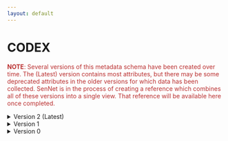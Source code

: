 ```yaml
--- 
layout: default 
---
```

# CODEX 

<span style="color:#ba3030"><b>NOTE</b>: Several versions of this metadata schema have been created over time.  The (Latest) version contains most attributes, but there may be some deprecated attributes in the older versions for which data has been collected.  SenNet is in the process of creating a reference which combines all of these versions into a single view.  That reference will be available here once completed.</span>

<details markdown="1"><summary>Version 2 (Latest)</summary>

## Version 2

| Attribute                                           | Type      | Description                                                                                                                                                                                                                                                                                                                                                                                                                                                                                                                                                                          | Allowable Values                                                          | Required   |
|-----------------------------------------------------|-----------|--------------------------------------------------------------------------------------------------------------------------------------------------------------------------------------------------------------------------------------------------------------------------------------------------------------------------------------------------------------------------------------------------------------------------------------------------------------------------------------------------------------------------------------------------------------------------------------|----------------------------------------------------------------|------------|
| source_storage_duration_value                       | Numeric   | How long was the source material (parent) stored, prior to this sample being processed.                                                                                                                                                                                                                                                                                                                                                                                                                                                                                              |                                                                | True       |
| time_since_acquisition_instrument_calibration_value | Numeric   | The amount of time since the acqusition instrument was last serviced by the vendor. This provides a metric for assessing drift in data capture.                                                                                                                                                                                                                                                                                                                                                                                                                                      |                                                                | False      |
| contributors_path                                   | Textfield | The path to the file with the ORCID IDs for all contributors of this dataset (e.g., "extras/contributors.tsv" or "./contributors.tsv"). This is an internal metadata field that is just used for ingest.                                                                                                                                                                                                                                                                                                                                                                             |                                                                | True       |
| data_path                                           | Textfield | The top level directory containing the raw and/or processed data. For a single dataset upload this might be "." where as for a data upload containing multiple datasets, this would be the directory name for the respective dataset. For instance, if the data is within a directory called "TEST001-RK" use syntax "/TEST001-RK/" for this field. If there are multiple directory levels, use the format "/TEST001-RK/Run1/Pass2" in which "Pass2" is the subdirectory where the single dataset's data is stored. This is an internal metadata field that is just used for ingest. |                                                                | True       |
| number_of_antibodies                                | Numeric   | Number of antibodies                                                                                                                                                                                                                                                                                                                                                                                                                                                                                                                                                                 |                                                                | True       |
| number_of_channels                                  | Numeric   | Number of fluorescent channels imaged during each cycle.                                                                                                                                                                                                                                                                                                                                                                                                                                                                                                                             |                                                                | True       |
| number_of_biomarker_imaging_rounds                  | Numeric   | Number of imaging rounds to capture the tagged biomarkers. For CODEX a biomarker imaging round consists of 1. oligo application, 2. fluor application, 3. washes. For Cell DIVE a biomarker imaging round consists of 1. staining of a biomarker via secondary detection or direct conjugate and 2. dye inactivation.                                                                                                                                                                                                                                                                |                                                                | True       |
| number_of_total_imaging_rounds                      | Numeric   | The total number of acquisitions performed on microscope to collect autofluorescence/background or stained signal (e.g., histology).                                                                                                                                                                                                                                                                                                                                                                                                                                                 |                                                                | True       |
| slide_id                                            | Textfield | A unique ID denoting the slide used. This allows users the ability to determine which tissue sections were processed together on the same slide. It is recommended that data providers prefix the ID with the center name, to prevent values overlapping across centers.                                                                                                                                                                                                                                                                                                             |                                                                | False      |
| total_run_time_value                                | Numeric   | How long the tissue was on the acquisition instrument.                                                                                                                                                                                                                                                                                                                                                                                                                                                                                                                               |                                                                | False      |
| dataset_type                                        | Allowable Value      | The specific type of dataset being produced.                                                                                                                                                                                                                                                                                                                                                                                                                                                                                                                                         | ```10X Multiome``` ```2D Imaging Mass Cytometry``` ```ATACseq``` ```Auto-fluorescence``` ```Cell DIVE``` ```CODEX``` ```Confocal``` ```CosMx``` ```CyCIF``` ```DBiT``` ```DESI``` ```Enhanced Stimulated Raman Spectroscopy (SRS)``` ```GeoMx (nCounter)``` ```GeoMx (NGS)``` ```HiFi-Slide``` ```Histology``` ```LC-MS``` ```Light Sheet``` ```MALDI``` ```MERFISH``` ```MIBI``` ```Molecular Cartography``` ```MUSIC``` ```nanoSPLITS``` ```PhenoCycler``` ```Resolve``` ```RNAseq``` ```RNAseq (with probes)``` ```Second Harmonic Generation (SHG)``` ```SIMS``` ```SNARE-seq2``` ```Stereo-seq``` ```Thick section Multiphoton MxIF``` ```Visium (no probes)``` ```Visium (with probes)``` ```Xenium```| True       |
| analyte_class                                       | Allowable Value      | Analytes are the target molecules being measured with the assay.                                                                                                                                                                                                                                                                                                                                                                                                                                                                                                                     |  ```Chromatin``` ```DNA``` ```DNA + RNA``` ```Endogenous fluorophores``` ```Fluorochrome``` ```Lipid``` ```Metabolite``` ```Nucleic acid and protein``` ```Peptide``` ```Polysaccharide``` ```Protein``` ```RNA  ```| True       |
| acquisition_instrument_vendor                       | Allowable Value      | An acquisition instrument is the device that contains the signal detection hardware and signal processing software. Assays generate signals such as light of various intensities or color or signals representing the molecular mass.                                                                                                                                                                                                                                                                                                                                                | ```Akoya Biosciences``` ```Andor``` ```BGI Genomics``` ```Bruker``` ```Cytiva``` ```Evident Scientific (Olympus)``` ```GE Healthcare``` ```Hamamatsu``` ```Huron Digital Pathology``` ```Illumina``` ```In-House``` ```Ionpath``` ```Keyence``` ```Leica Biosystems``` ```Leica Microsystems``` ```Motic``` ```NanoString``` ```Resolve Biosciences``` ```Sciex``` ```Standard BioTools (Fluidigm)``` ```Thermo Fisher Scientific``` ```Zeiss Microscopy``` | True       |
| acquisition_instrument_model                        | Allowable Value      | Manufacturers of an acquisition instrument may offer various versions (models) of that instrument with different features or sensitivities. Differences in features or sensitivities may be relevant to processing or interpretation of the data.                                                                                                                                                                                                                                                                                                                                    | ```Aperio AT2``` ```Aperio CS2``` ```Axio Observer 3``` ```Axio Observer 5``` ```Axio Observer 7``` ```Axio Scan.Z1``` ```BZ-X710``` ```BZ-X800``` ```BZ-X810``` ```CosMx Spatial Molecular Imager``` ```Custom: Multiphoton``` ```Digital Spatial Profiler``` ```DM6 B``` ```DNBSEQ-T7``` ```EVOS M7000``` ```HiSeq 2500``` ```HiSeq 4000``` ```Hyperion Imaging System``` ```IN Cell Analyzer 2200``` ```Lightsheet 7``` ```MALDI timsTOF Flex Prototype``` ```MIBIscope``` ```MoticEasyScan One``` ```NanoZoomer 2.0-HT``` ```NanoZoomer S210``` ```NanoZoomer S360``` ```NanoZoomer S60``` ```NanoZoomer-SQ``` ```NextSeq 2000``` ```NextSeq 500``` ```NextSeq 550``` ```NovaSeq 6000``` ```NovaSeq X``` ```NovaSeq X Plus``` ```Orbitrap Eclipse Tribrid``` ```Orbitrap Fusion Lumos Tribrid``` ```Phenocycler-Fusion 1.0``` ```Phenocycler-Fusion 2.0``` ```PhenoImager Fusion``` ```Q Exactive``` ```Q Exactive HF``` ```Q Exactive UHMR``` ```QTRAP 5500``` ```Resolve Biosciences Molecular Cartography``` ```SCN400``` ```STELLARIS 5``` ```TissueScope LE Slide Scanner``` ```Unknown``` ```VS200 Slide Scanner``` ```Xenium Analyzer``` ```Zyla 4.2 sCMOS``` | True       |
| source_storage_duration_unit                        | Allowable Value      | The time duration unit of measurement                                                                                                                                                                                                                                                                                                                                                                                                                                                                                                                                                | ```hour``` ```month``` ```day``` ```minute``` ```year``` | True       |
| time_since_acquisition_instrument_calibration_unit  | Allowable Value      | The time unit of measurement                                                                                                                                                                                                                                                                                                                                                                                                                                                                                                                                                         |```Column-by-column``` ```Not applicable``` ```Row-by-row``` ```Snake-by-columns``` ```Snake-by-rows``` | False      |
| total_run_time_unit                                 | Allowable Value      | The units for the total run time unit field.                                                                                                                                                                                                                                                                                                                                                                                                                                                                                                                                         | ```Hour``` ```Minute``` | False      |
| metadata_schema_id                                  | Textfield | The string that serves as the definitive identifier for the metadata schema version and is readily interpretable by computers for data validation and processing. Example: 22bc762a-5020-419d-b170-24253ed9e8d9                                                                                                                                                                                                                                                                                                                                                                      |                                                                | True       |
| preparation_protocol_doi                            | Textfield      | DOI for the protocols.io page that describes the assay or sample procurment and preparation. For example for an imaging assay, the protocol might include staining of a section through the creation of an OME-TIFF file. In this case the protocol would include any image processing steps required to create the OME-TIFF file. Example: https://dx.doi.org/10.17504/protocols.io.eq2lyno9qvx9/v1                                                                                                                                                                                 |                                                                | True       |
| is_targeted                                        | Allowable Value  | Specifies whether or not a specific molecule(s) is/are targeted for detection/measurement by the assay ("Yes" or "No"). The CODEX analyte is protein.                                                                                                                                                                                                                                                                                                                                                                                                                                | ```Yes``` ```No```                                                     | True       |
| antibodies_path                                     | Textfield | This is the location of the antibodies.tsv file relative to the root of the top level of the upload directory structure. This path should begin with "." and would likely be something like "./extras/antibodies.tsv".                                                                                                                                                                                                                                                                                                                                                               |                                                                | True       |
| preparation_instrument_vendor                       | Allowable Value      | The manufacturer of the instrument used to prepare (staining/processing) the sample for the assay. If an automatic slide staining method was indicated this field should list the manufacturer of the instrument.                                                                                                                                                                                                                                                                                                                                                                    | ```10x Genomics``` ```Hamamatsu``` ```HTX Technologies``` ```In-House``` ```Leica Biosystems``` ```Not applicable``` ```Roche Diagnostics``` ```SunChrom``` ```Thermo Fisher Scientific``` | True       |
| preparation_instrument_model                        | Allowable Value      | Manufacturers of a staining system instrument may offer various versions (models) of that instrument with different features. Differences in features or sensitivities may be relevant to processing or interpretation of the data.                                                                                                                                                                                                                                                                                                                                                  | ```AutoStainer XL``` ```Chromium Connect``` ```Chromium Controller``` ```Chromium iX``` ```Chromium X``` ```Discovery Ultra``` ```EVOS M7000``` ```M3+ Sprayer``` ```M5 Sprayer``` ```NanoZoomer S210``` ```NanoZoomer S360``` ```NanoZoomer S60``` ```Not applicable``` ```ST5020 Multistainer``` ```Sublimator``` ```SunCollect Sprayer``` ```TM-Sprayer``` ```Visium CytAssist ```| True       |
| parent_sample_id                                    | Textfield | Unique SenNet or SenNet identifier of the sample (i.e., block, section or suspension) used to perform this assay. For example, for a RNAseq assay, the parent would be the suspension, whereas, for one of the imaging assays, the parent would be the tissue section. If an assay comes from multiple parent samples then this should be a comma separated list. Example: HBM386.ZGKG.235, HBM672.MKPK.442 or SNT232.UBHJ.322, SNT329.ALSK.102                                                                                                                                      |                                                                | True       |

</details>

<details markdown="1"><summary>Version 1</summary>

## Version 1

| Attribute                     | Type      | Description                                                                                                                                                                                                                                                                                                                                                                                                                    | Allowable Values                                             | Required   |
|-------------------------------|-----------|--------------------------------------------------------------------------------------------------------------------------------------------------------------------------------------------------------------------------------------------------------------------------------------------------------------------------------------------------------------------------------------------------------------------------------|-------------------------------------------------------------|------------|
| version                       | Allowable Value | Version of the schema to use when validating this metadata.                                                                                                                                                                                                                                                                                                                                                                    | ['1']                                                       | True       |
| description                   | Textfield | Free-text description of this assay.                                                                                                                                                                                                                                                                                                                                                                                           |                                                             | True       |
| donor_id                      | Textfield | SenNet Display ID of the donor of the assayed tissue.                                                                                                                                                                                                                                                                                                                                                                          |                                                             | True       |
| tissue_id                     | Textfield | SenNet Display ID of the assayed tissue.                                                                                                                                                                                                                                                                                                                                                                                       |                                                             | True       |
| execution_datetime            | Datetime  | Start date and time of assay, typically a date-time stamped foldergenerated by the acquisition instrument. YYYY-MM-DD hh:mm, where YYYY is the year,MM is the month with leading 0s, and DD is the day with leading 0s, hh is thehour with leading zeros, mm are the minutes with leading zeros.                                                                                                                               |                                                             | True       |
| protocols_io_doi              | Textfield | DOI for protocols.io referring to the protocol for this assay.                                                                                                                                                                                                                                                                                                                                                                 |                                                             | True       |
| operator                      | Textfield | Name of the person responsible for executing the assay.                                                                                                                                                                                                                                                                                                                                                                        |                                                             | True       |
| operator_email                | Textfield | Email address for the operator.                                                                                                                                                                                                                                                                                                                                                                                                |                                                             | True       |
| pi                            | Textfield | Name of the principal investigator responsible for the data.                                                                                                                                                                                                                                                                                                                                                                   |                                                             | True       |
| pi_email                      | Textfield | Email address for the principal investigator.                                                                                                                                                                                                                                                                                                                                                                                  |                                                             | True       |
| assay_category                | Allowable Value | Each assay is placed into one of the following 4 general categories:generation of images of microscopic entities, identification & quantitation ofmolecules by mass spectrometry, imaging mass spectrometry, and determination ofnucleotide sequence.                                                                                                                                                                          | ['imaging']                                                 | True       |
| assay_type                    | Allowable Value | The specific type of assay being executed.                                                                                                                                                                                                                                                                                                                                                                                     | ['CODEX', 'CODEX2']                                         | True       |
| analyte_class                 | Allowable Value | Analytes are the target molecules being measured with the assay.                                                                                                                                                                                                                                                                                                                                                               | ['protein']                                                 | True       |
| is_targeted                   | Allowable Value   | Specifies whether or not a specific molecule(s) is/are targeted fordetection/measurement by the assay.                                                                                                                                                                                                                                                                                                                         |  ['Yes', 'No']                                                            | True       |
| acquisition_instrument_vendor | Allowable Value | An acquisition_instrument is the device that contains the signal detectionhardware and signal processing software. Assays generate signals such as lightof various intensities or color or signals representing molecular mass.                                                                                                                                                                                                | ['Keyence', 'Zeiss']                                        | True       |
| acquisition_instrument_model  | Allowable Value | Manufacturers of an acquisition instrument may offer various versions(models) of that instrument with different features or sensitivities. Differencesin features or sensitivities may be relevant to processing or interpretation ofthe data.                                                                                                                                                                                 | ['BZ-X800', 'BZ-X710', 'Axio Observer Z1']                  | True       |
| resolution_x_value            | Numeric   | The width of a pixel. (Akoya pixel is 377nm square)                                                                                                                                                                                                                                                                                                                                                                            |                                                             | True       |
| resolution_x_unit             | Allowable Value | The unit of measurement of width of a pixel.(nm)                                                                                                                                                                                                                                                                                                                                                                               | ['mm', 'um', 'nm']                                          | False      |
| resolution_y_value            | Numeric   | The height of a pixel. (Akoya pixel is 377nm square)                                                                                                                                                                                                                                                                                                                                                                           |                                                             | True       |
| resolution_y_unit             | Allowable Value | The unit of measurement of height of a pixel. (nm)                                                                                                                                                                                                                                                                                                                                                                             | ['mm', 'um', 'nm']                                          | False      |
| resolution_z_value            | Numeric   | Optional if assay does not have multiple z-levels. Note that thisis resolution within a given sample: z-pitch (resolution_z_value) is the incrementdistance between image slices (for Akoya, z-pitch=1.5um) ie. the microscope stageis moved up or down in increments of 1.5um to capture images of several focalplanes. The best one will be used & the rest discarded. The thickness of the sampleitself is sample metadata. |                                                             | False      |
| resolution_z_unit             | Allowable Value | The unit of incremental distance between image slices.                                                                                                                                                                                                                                                                                                                                                                         | ['mm', 'um', 'nm']                                          | False      |
| preparation_instrument_vendor | Allowable Value | The manufacturer of the instrument used to prepare the sample for theassay.                                                                                                                                                                                                                                                                                                                                                    | ['CODEX']                                                   | True       |
| preparation_instrument_model  | Allowable Value | The model number/name of the instrument used to prepare the samplefor the assay                                                                                                                                                                                                                                                                                                                                                | ['version 1 robot', 'prototype robot - Stanford/Nolan Lab'] | True       |
| number_of_antibodies          | Numeric | Number of antibodies                                                                                                                                                                                                                                                                                                                                                                                                           |                                                             | True       |
| number_of_channels            | Numeric | Number of fluorescent channels imaged during each cycle.                                                                                                                                                                                                                                                                                                                                                                       |                                                             | True       |
| number_of_cycles              | Numeric | Number of cycles of 1. oligo application, 2. fluor application, 3.washes                                                                                                                                                                                                                                                                                                                                                       |                                                             | True       |
| section_prep_protocols_io_doi | Textfield | DOI for protocols.io referring to the protocol for preparing tissuesections for the assay.                                                                                                                                                                                                                                                                                                                                     |                                                             | True       |
| reagent_prep_protocols_io_doi | Textfield | DOI for protocols.io referring to the protocol for preparing reagentsfor the assay.                                                                                                                                                                                                                                                                                                                                            |                                                             | True       |
| antibodies_path               | Textfield | Relative path to file with antibody information for this dataset.                                                                                                                                                                                                                                                                                                                                                              |                                                             | True       |
| contributors_path             | Textfield | Relative path to file with ORCID IDs for contributors for this dataset.                                                                                                                                                                                                                                                                                                                                                        |                                                             | True       |
| data_path                     | Textfield | Relative path to file or directory with instrument data. Downstreamprocessing will depend on filename extension conventions.                                                                                                                                                                                                                                                                                                   |                                                             | True       |

</details>

<details markdown="1"><summary>Version 0</summary>

## Version 0

| Attribute                     | Type      | Description                                                                                                                                                                                                                                                                                                                                                                                                                    | Allowable Values                                             | Required   |
|-------------------------------|-----------|--------------------------------------------------------------------------------------------------------------------------------------------------------------------------------------------------------------------------------------------------------------------------------------------------------------------------------------------------------------------------------------------------------------------------------|-------------------------------------------------------------|------------|
| donor_id                      | Textfield | SenNet Display ID of the donor of the assayed tissue.                                                                                                                                                                                                                                                                                                                                                                          |                                                             | True       |
| tissue_id                     | Textfield | SenNet Display ID of the assayed tissue.                                                                                                                                                                                                                                                                                                                                                                                       |                                                             | True       |
| execution_datetime            | Datetime  | Start date and time of assay, typically a date-time stamped foldergenerated by the acquisition instrument. YYYY-MM-DD hh:mm, where YYYY is the year,MM is the month with leading 0s, and DD is the day with leading 0s, hh is thehour with leading zeros, mm are the minutes with leading zeros.                                                                                                                               |                                                             | True       |
| protocols_io_doi              | Textfield | DOI for protocols.io referring to the protocol for this assay.                                                                                                                                                                                                                                                                                                                                                                 |                                                             | True       |
| operator                      | Textfield | Name of the person responsible for executing the assay.                                                                                                                                                                                                                                                                                                                                                                        |                                                             | True       |
| operator_email                | Textfield | Email address for the operator.                                                                                                                                                                                                                                                                                                                                                                                                |                                                             | True       |
| pi                            | Textfield | Name of the principal investigator responsible for the data.                                                                                                                                                                                                                                                                                                                                                                   |                                                             | True       |
| pi_email                      | Textfield | Email address for the principal investigator.                                                                                                                                                                                                                                                                                                                                                                                  |                                                             | True       |
| assay_category                | Allowable Value | Each assay is placed into one of the following 4 general categories:generation of images of microscopic entities, identification & quantitation ofmolecules by mass spectrometry, imaging mass spectrometry, and determination ofnucleotide sequence.                                                                                                                                                                          | ['imaging']                                                 | True       |
| assay_type                    | Allowable Value | The specific type of assay being executed.                                                                                                                                                                                                                                                                                                                                                                                     | ['CODEX']                                                   | True       |
| analyte_class                 | Allowable Value | Analytes are the target molecules being measured with the assay.                                                                                                                                                                                                                                                                                                                                                               | ['protein']                                                 | True       |
| is_targeted                   | Allowable Value   | Specifies whether or not a specific molecule(s) is/are targeted fordetection/measurement by the assay.                                                                                                                                                                                                                                                                                                                         |  ['Yes', 'No']                                                            | True       |
| acquisition_instrument_vendor | Allowable Value | An acquisition_instrument is the device that contains the signal detectionhardware and signal processing software. Assays generate signals such as lightof various intensities or color or signals representing molecular mass.                                                                                                                                                                                                | ['Keyence', 'Zeiss']                                        | True       |
| acquisition_instrument_model  | Allowable Value | Manufacturers of an acquisition instrument may offer various versions(models) of that instrument with different features or sensitivities. Differencesin features or sensitivities may be relevant to processing or interpretation ofthe data.                                                                                                                                                                                 | ['BZ-X800', 'BZ-X710', 'Axio Observer Z1']                  | True       |
| resolution_x_value            | Numeric   | The width of a pixel. (Akoya pixel is 377nm square)                                                                                                                                                                                                                                                                                                                                                                            |                                                             | True       |
| resolution_x_unit             | Allowable Value | The unit of measurement of width of a pixel.(nm)                                                                                                                                                                                                                                                                                                                                                                               | ['mm', 'um', 'nm']                                          | False      |
| resolution_y_value            | Numeric   | The height of a pixel. (Akoya pixel is 377nm square)                                                                                                                                                                                                                                                                                                                                                                           |                                                             | True       |
| resolution_y_unit             | Allowable Value | The unit of measurement of height of a pixel. (nm)                                                                                                                                                                                                                                                                                                                                                                             | ['mm', 'um', 'nm']                                          | False      |
| resolution_z_value            | Numeric   | Optional if assay does not have multiple z-levels. Note that thisis resolution within a given sample: z-pitch (resolution_z_value) is the incrementdistance between image slices (for Akoya, z-pitch=1.5um) ie. the microscope stageis moved up or down in increments of 1.5um to capture images of several focalplanes. The best one will be used & the rest discarded. The thickness of the sampleitself is sample metadata. |                                                             | False      |
| resolution_z_unit             | Allowable Value | The unit of incremental distance between image slices.                                                                                                                                                                                                                                                                                                                                                                         | ['mm', 'um', 'nm']                                          | False      |
|                               | Textfield |                                                                                                                                                                                                                                                                                                                                                                                                                                |                                                             |            |
| preparation_instrument_vendor | Allowable Value | The manufacturer of the instrument used to prepare the sample for theassay.                                                                                                                                                                                                                                                                                                                                                    | ['CODEX']                                                   | True       |
| preparation_instrument_model  | Allowable Value | The model number/name of the instrument used to prepare the samplefor the assay                                                                                                                                                                                                                                                                                                                                                | ['version 1 robot', 'prototype robot - Stanford/Nolan Lab'] | True       |
| number_of_antibodies          | Numeric | Number of antibodies                                                                                                                                                                                                                                                                                                                                                                                                           |                                                             | True       |
| number_of_channels            | Numeric | Number of fluorescent channels imaged during each cycle.                                                                                                                                                                                                                                                                                                                                                                       |                                                             | True       |
| number_of_cycles              | Numeric | Number of cycles of 1. oligo application, 2. fluor application, 3.washes                                                                                                                                                                                                                                                                                                                                                       |                                                             | True       |
| section_prep_protocols_io_doi | Textfield | DOI for protocols.io referring to the protocol for preparing tissuesections for the assay.                                                                                                                                                                                                                                                                                                                                     |                                                             | True       |
| reagent_prep_protocols_io_doi | Textfield | DOI for protocols.io referring to the protocol for preparing reagentsfor the assay.                                                                                                                                                                                                                                                                                                                                            |                                                             | True       |
| antibodies_path               | Textfield | Relative path to file with antibody information for this dataset.                                                                                                                                                                                                                                                                                                                                                              |                                                             | True       |
| contributors_path             | Textfield | Relative path to file with ORCID IDs for contributors for this dataset.                                                                                                                                                                                                                                                                                                                                                        |                                                             | True       |
| data_path                     | Textfield | Relative path to file or directory with instrument data. Downstreamprocessing will depend on filename extension conventions.                                                                                                                                                                                                                                                                                                   |                                                             | True       |

</details>
